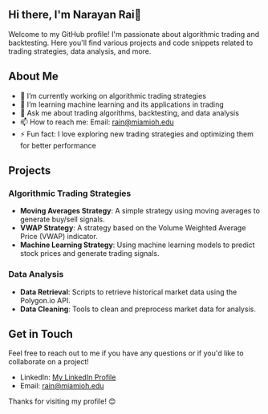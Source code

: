 ## Hi there, I'm Narayan Rai👋

Welcome to my GitHub profile! I'm passionate about algorithmic trading and backtesting. Here you'll find various projects and code snippets related to trading strategies, data analysis, and more.

## About Me

- 🔭 I’m currently working on algorithmic trading strategies
- 🌱 I’m learning machine learning and its applications in trading
- 💬 Ask me about trading algorithms, backtesting, and data analysis
- 📫 How to reach me: Email: rain@miamioh.edu
- ⚡ Fun fact: I love exploring new trading strategies and optimizing them for better performance

## Projects

### Algorithmic Trading Strategies

- **Moving Averages Strategy**: A simple strategy using moving averages to generate buy/sell signals.
- **VWAP Strategy**: A strategy based on the Volume Weighted Average Price (VWAP) indicator.
- **Machine Learning Strategy**: Using machine learning models to predict stock prices and generate trading signals.

### Data Analysis

- **Data Retrieval**: Scripts to retrieve historical market data using the Polygon.io API.
- **Data Cleaning**: Tools to clean and preprocess market data for analysis.

## Get in Touch

Feel free to reach out to me if you have any questions or if you'd like to collaborate on a project!

- LinkedIn: <a href="https://www.linkedin.com/in/narayan-rai-bb7535254/" target="_blank">My LinkedIn Profile</a>
- Email: rain@miamioh.edu

Thanks for visiting my profile! 😊
